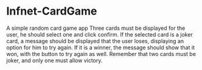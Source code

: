# Infnet-CardGame
A simple random card game app
Three cards must be displayed for the user, he should select one and click confirm.
If the selected card is a joker card, a message should be displayed that the user loses, displaying an option for him to try again.
If it is a winner, the message should show that it won,
with the button to try again as well. Remember that two cards must be joker, and only one must allow victory.

